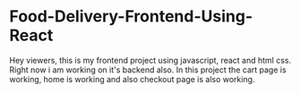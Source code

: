 # Food-Delivery-Frontend-Using-React
Hey viewers, this is my frontend project using javascript, react and html css. Right now i am working on it's backend also. In this project the cart page is working, home is working and also checkout page is also working.
